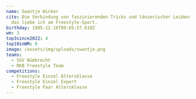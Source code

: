 ```yaml
---
name: Swantje Wicker
cite: Die Verbindung von faszinierenden Tricks und tänzerischer Leidenschaft,
  das liebe ich am Freestyle-Sport.
birthday: 1995-12-16T09:05:57.619Z
wm: 3
top3since2022: 4
top10inWM: 0
image: /assets/img/uploads/swantje.png
teams:
  - SSV Nümbrecht
  - RKB Freestyle Team
competitions:
  - Freestyle Einzel Altersklasse
  - Freestyle Einzel Expert
  - Freestyle Paar Altersklasse
---
```

